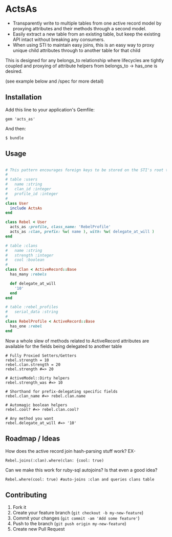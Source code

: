 # ActsAs

* Transparently write to multiple tables from one active record model by proxying attributes and their methods through a second model.
* Easily extract a new table from an existing table, but keep the existing API intact without breaking any consumers.
* When using STI to maintain easy joins, this is an easy way to proxy unique child attributes through to another table for that child

This is designed for any belongs_to relationship where lifecycles are tightly coupled and proxying of attribute helpers from belongs_to -> has_one is desired.

(see example below and /spec for more detail)

## Installation

Add this line to your application's Gemfile:

    gem 'acts_as'

And then:

    $ bundle

## Usage

```ruby

# This pattern encourages foreign keys to be stored on the STI's root table for easy reads.
#
# table :users
#   name :string
#   clan_id :integer
#   profile_id :integer
#
class User
  include ActsAs
end

class Rebel < User
  acts_as :profile, class_name: 'RebelProfile'
  acts_as :clan, prefix: %w( name ), with: %w( delegate_at_will )
end

# table :clans
#   name :string
#   strength :integer
#   cool :boolean
#
class Clan < ActiveRecord::Base
  has_many :rebels

  def delegate_at_will
    '10'
  end
end

# table :rebel_profiles
#   serial_data :string
#
class RebelProfile < ActiveRecord::Base
  has_one :rebel
end

```

Now a whole slew of methods related to ActiveRecord attributes are available for the fields being delegated to another table

    # Fully Proxied Setters/Getters
    rebel.strength = 10
    rebel.clan.strength = 20
    rebel.strength #=> 20

    # ActiveModel::Dirty helpers
    rebel.strength_was #=> 10

    # Shorthand for prefix-delegating specific fields
    rebel.clan_name #=> rebel.clan.name

    # Automagic boolean helpers
    rebel.cool? #=> rebel.clan.cool?

    # Any method you want
    rebel.delegate_at_will #=> '10'


## Roadmap / Ideas

How does the active record join hash-parsing stuff work? EX-

    Rebel.joins(:clan).where(clan: {cool: true)

Can we make this work for ruby-sql autojoins? Is that even a good idea?

    Rebel.where(cool: true) #auto-joins :clan and queries clans table

## Contributing

1. Fork it
2. Create your feature branch (`git checkout -b my-new-feature`)
3. Commit your changes (`git commit -am 'Add some feature'`)
4. Push to the branch (`git push origin my-new-feature`)
5. Create new Pull Request
